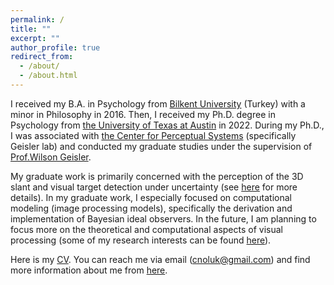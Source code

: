 ```yaml
---
permalink: /
title: ""
excerpt: ""
author_profile: true
redirect_from: 
  - /about/
  - /about.html
---
```


I received my B.A. in Psychology from [Bilkent University](https://w3.bilkent.edu.tr/bilkent/) (Turkey) with a minor in Philosophy in 2016. Then, I received my Ph.D. degree in Psychology from [the University of Texas at Austin](https://www.utexas.edu/) in 2022. During my Ph.D., I was associated with [the Center for Perceptual Systems](https://liberalarts.utexas.edu/cps/) (specifically Geisler lab) and conducted my graduate studies under the supervision of [Prof.Wilson Geisler](https://liberalarts.utexas.edu/psychology/faculty/wsg8). 

My graduate work is primarily concerned with the perception of the 3D slant and visual target detection under uncertainty (see [here](https://canoluk.github.io/research/) for more details). In my graduate work, I especially focused on computational modeling (image processing models), specifically the derivation and implementation of Bayesian ideal observers. In the future, I am planning to focus more on the theoretical and computational aspects of visual processing (some of my research interests can be found [here](https://canoluk.github.io/research/)).

Here is my [CV](http://canoluk.github.io/files/CV_CanOluk.pdf). You can reach me via email (cnoluk@gmail.com) and find more information about me from [here](https://canoluk.github.io/about_me/).


